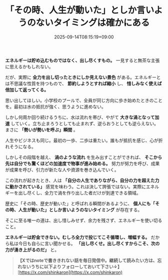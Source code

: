﻿---
title: "「その時、人生が動いた」としか言いようのないタイミングは確かにある"
date: 2025-09-14T08:15:19+09:00
draft: false
---

**エネルギーは貯め込むものではなく、出し尽くすもの。** 一見すると無茶な主張に思えるかもしれない。

だが、実際に **全力を出し切ったときにしか見えない景色** がある。エネルギーとは不思議な性質を持つもので、 **節約しようとすれば縮小** し、 **惜しみなく使えば倍加して返ってくる。**



思い出してほしい。小学校のプールで、全員が同じ方向に歩き始めたときのことを。最初は水の抵抗が強く、思うように進めない。

しかし何周か回り続けるうちに、水は流れを帯び、やがて **大きな渦となって加速** していく。立ち止まろうとしても止まれず、逆らおうとしても逆らえない。まさに **「勢いが勢いを呼ぶ」瞬間** 。



人生やビジネスも同じ。最初の一歩、二歩は重たい。誰もが抵抗を感じ、心が折れそうになる。

しかしその段階を越え、 **渦のような流れ** を生み出すことができれば、 **そこから先は自分でも驚くほどの加速度で物事が進み始める。** 努力が努力を呼び、成果が成果を呼び、引力が新たな人や資源を巻き込んでいく。



この流れが起きたとき、人は **「自分の人生でありながら、自分の力を超えた力に動かされている」** 感覚を味わう。これは決して誇張ではない。実際にエネルギーを出し尽くし、全力で渦を作り出した者だけが到達できる領域。

歴史に「その時、歴史が動いた」と呼ばれる瞬間があるように、 **個人にも「その時、人生が動いた」としか言いようのないタイミング** が存在する。

そこに至る唯一の道は、出し惜しみせず、余力を残さず、エネルギーを使い切ること。



**エネルギーは貯金できない。むしろ全力で投じてこそ循環し、増幅する。** だから私は今日も自らに言い聞かせる。 **「出し尽くせ。出し尽くすからこそ、次の力が湧き上がるのだ」** と。

> **【Xではnoteで書ききれない話を毎日発信中。継続して読みたい方は、忘れないうちに以下よりフォローしておいて下さい↓】** [https://x.com/shinkaron](https://x.com/shinkaron)